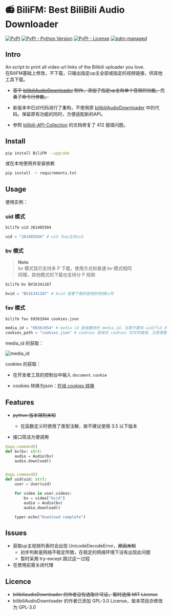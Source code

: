 # 📻 BiliFM: Best BiliBili Audio Downloader

[![PyPI](https://img.shields.io/pypi/v/BiliFM?style=flat-square)](https://pypi.org/project/BiliFM/)
[![PyPI - Python Version](https://img.shields.io/pypi/pyversions/BiliFM?style=flat-square)](https://pypi.org/project/BiliFM/)
[![PyPI - License](https://img.shields.io/pypi/l/BiliFM?style=flat-square)](https://github.com/jingfelix/BiliFM/blob/main/LICENSE)
[![pdm-managed](https://img.shields.io/badge/pdm-managed-blueviolet)](https://pdm-project.org)

## Intro

An script to print all video url links of the Bilibili uploader you love.  
在BiliFM基础上修改，不下载，只输出指定up主全部或指定的视频链接，供其他工具下载。

- ~~基于 [bilibiliAudioDownloader](https://github.com/nuster1128/bilibiliAudioDownloader) 制作，添加了指定up主和单个音频的功能，完善了命令行参数。~~

- 新版本中已对代码进行了重构，不使用原 [bilibiliAudioDownloader](https://github.com/nuster1128/bilibiliAudioDownloader) 中的代码。保留原有功能的同时，方便适配新的API。

- 参照 [bilibili-API-Collection](https://github.com/SocialSisterYi/bilibili-API-collect/blob/master/docs/misc/sign/wbi.md) 的文档修复了 412 报错问题。

## Install

```bash
pip install BiliFM --upgrade
```

或在本地使用并安装依赖

```bash
pip install -r requirements.txt
```

## Usage

使用实例：

### uid 模式

```Bash
bilifm uid 261485584
```

```python
uid = "261485584" # uid 为up主的uid
```

### bv 模式

> **Note**  
bv 模式现已支持多 P 下载，使用方式和普通 bv 模式相同  
同理，其他模式的下载也支持分 P 视频

```bash
bilifm bv BV1k341187
```

```python
bvid = "BV1k341187" # bvid 是要下载的音频的视频bv号
```

### fav 模式

```bash
bilifm fav 69361944 cookies.json
```

```python
media_id = "69361954" # media_id 是收藏夹的 media_id，注意不要和 uid/fid 弄混
cookies_path = "cookies.json" # cookies 是保存 cookies 的文件路径，注意需要转换为 json
```

media_id 的获取：

![media_id](./assets/fav.png)

cookies 的获取：

- 在开发者工具的控制台中输入 `document.cookie`

- cookies 转换为json：[在线 cookies 转换](https://uutool.cn/cookie2json/)

## Features

- ~~python 版本限制未知~~
  - 在函数定义时使用了类型注解，故不建议使用 3.5 以下版本

- 接口简洁方便调用

```python
@app.command()
def bv(bv: str):
    audio = Audio(bv)
    audio.download()


@app.command()
def uid(uid: str):
    user = User(uid)

    for video in user.videos:
        bv = video["bvid"]
        audio = Audio(bv)
        audio.download()

    typer.echo("Download complete")
```

## Issues

- 获取up主视频列表时会出现 UnicodeDecodeError，~~原因未知~~
  - 初步判断是网络不稳定所致，在稳定的网络环境下没有出现此问题
  - 暂时采用 try-except 跳过这一过程
- 在使用前需关闭代理

## Licence

- ~~bilibiliaudioDownloader 的作者没有选取许可证，暂时选择 MIT License~~
- bilibiliAudioDownloader 的作者已添加 GPL-3.0 License，故本项目亦修改为 GPL-3.0
